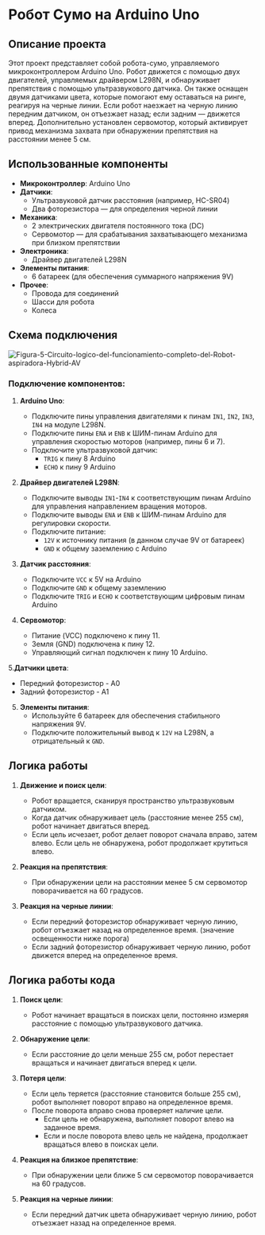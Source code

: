 # Робот Сумо на Arduino Uno

## Описание проекта

Этот проект представляет собой робота-сумо, управляемого микроконтроллером Arduino Uno. Робот движется с помощью двух двигателей, управляемых драйвером L298N, и обнаруживает препятствия с помощью ультразвукового датчика. Он также оснащен двумя датчиками цвета, которые помогают ему оставаться на ринге, реагируя на черные линии. Если робот наезжает на черную линию передним датчиком, он отъезжает назад; если задним — движется вперед. Дополнительно установлен сервомотор, который активирует привод механизма захвата при обнаружении препятствия на расстоянии менее 5 см.

## Использованные компоненты

- **Микроконтроллер**: Arduino Uno
- **Датчики**:
  - Ультразвуковой датчик расстояния (например, HC-SR04)
  - Два фоторезистора — для определения черной линии
- **Механика**:
  - 2 электрических двигателя постоянного тока (DC)
  - Сервомотор — для срабатывания захватывающего механизма при близком препятствии
- **Электроника**:
  - Драйвер двигателей L298N
- **Элементы питания**:
  - 6 батареек (для обеспечения суммарного напряжения 9V)
- **Прочее**:
  - Провода для соединений
  - Шасси для робота
  - Колеса

## Схема подключения

![Figura-5-Circuito-logico-del-funcionamiento-completo-del-Robot-aspiradora-Hybrid-AV](https://github.com/user-attachments/assets/7410ea0f-ebf1-4300-9545-c178297da527)




### Подключение компонентов:

1. **Arduino Uno**:
   - Подключите пины управления двигателями к пинам `IN1`, `IN2`, `IN3`, `IN4` на модуле L298N.
   - Подключите пины `ENA` и `ENB` к ШИМ-пинам Arduino для управления скоростью моторов (например, пины 6 и 7).
   - Подключите ультразвуковой датчик:
     - `TRIG` к пину 8 Arduino
     - `ECHO` к пину 9 Arduino

2. **Драйвер двигателей L298N**:
   - Подключите выводы `IN1`-`IN4` к соответствующим пинам Arduino для управления направлением вращения моторов.
   - Подключите выводы `ENA` и `ENB` к ШИМ-пинам Arduino для регулировки скорости.
   - Подключите питание:
     - `12V` к источнику питания (в данном случае 9V от батареек)
     - `GND` к общему заземлению с Arduino

3. **Датчик расстояния**:
   - Подключите `VCC` к 5V на Arduino
   - Подключите `GND` к общему заземлению
   - Подключите `TRIG` и `ECHO` к соответствующим цифровым пинам Arduino

4. **Сервомотор**:
   - Питание (VCC) подключено к пину 11.
   - Земля (GND) подключена к пину 12.
   - Управляющий сигнал подключен к пину 10 Arduino.

5.**Датчики цвета**:
   - Передний фоторезистор - A0
   - Задний фоторезистор - A1

5. **Элементы питания**:
   - Используйте 6 батареек для обеспечения стабильного напряжения 9V.
   - Подключите положительный вывод к `12V` на L298N, а отрицательный к `GND`.
## Логика работы

1. **Движение и поиск цели**:
   - Робот вращается, сканируя пространство ультразвуковым датчиком.
   - Когда датчик обнаруживает цель (расстояние менее 255 см), робот начинает двигаться вперед.
   - Если цель исчезает, робот делает поворот сначала вправо, затем влево. Если цель не обнаружена, робот продолжает крутиться влево.

2. **Реакция на препятствия**:
   - При обнаружении цели на расстоянии менее 5 см сервомотор поворачивается на 60 градусов.

3. **Реакция на черные линии**:
   - Если передний фоторезистор обнаруживает черную линию, робот отъезжает назад на определенное время. (значение освещенности ниже порога)
   - Если задний фоторезистор обнаруживает черную линию, робот движется вперед на определенное время.

## Логика работы кода

1. **Поиск цели**:
   - Робот начинает вращаться в поисках цели, постоянно измеряя расстояние с помощью ультразвукового датчика.

2. **Обнаружение цели**:
   - Если расстояние до цели меньше 255 см, робот перестает вращаться и начинает двигаться вперед к цели.

3. **Потеря цели**:
   - Если цель теряется (расстояние становится больше 255 см), робот выполняет поворот вправо на определенное время.
   - После поворота вправо снова проверяет наличие цели.
     - Если цель не обнаружена, выполняет поворот влево на заданное время.
     - Если и после поворота влево цель не найдена, продолжает вращаться влево в поисках цели.

4. **Реакция на близкое препятствие**:
   - При обнаружении цели ближе 5 см сервомотор поворачивается на 60 градусов.

5. **Реакция на черные линии**:
   - Если передний датчик цвета обнаруживает черную линию, робот отъезжает назад на определенное время.
